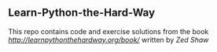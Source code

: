 Learn-Python-the-Hard-Way
---
This repo contains code and exercise solutions from the book <a><i>http://learnpythonthehardway.org/book/</i></a> written by <i>Zed Shaw</i>
